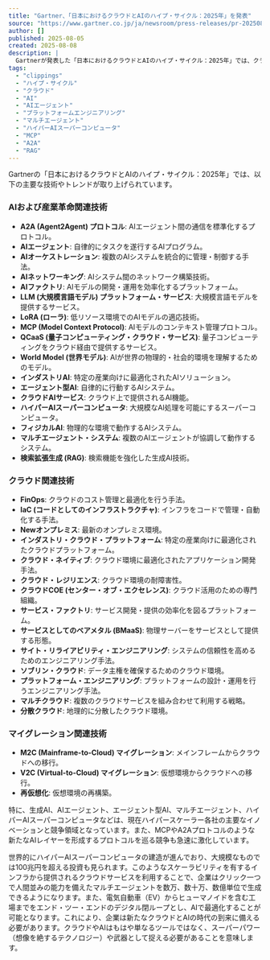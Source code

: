 ```yaml
---
title: "Gartner、「日本におけるクラウドとAIのハイプ・サイクル：2025年」を発表"
source: "https://www.gartner.co.jp/ja/newsroom/press-releases/pr-20250805-cloudai-hc"
author: []
published: 2025-08-05
created: 2025-08-08
description: |
  Gartnerが発表した「日本におけるクラウドとAIのハイプ・サイクル：2025年」では、クラウドとAIに関連する主要な技術やトレンドが取り上げられています。
tags:
  - "clippings"
  - "ハイプ・サイクル"
  - "クラウド"
  - "AI"
  - "AIエージェント"
  - "プラットフォームエンジニアリング"
  - "マルチエージェント"
  - "ハイパーAIスーパーコンピュータ"
  - "MCP"
  - "A2A"
  - "RAG"
---
```


Gartnerの「日本におけるクラウドとAIのハイプ・サイクル：2025年」では、以下の主要な技術やトレンドが取り上げられています。

### AIおよび産業革命関連技術

- **A2A (Agent2Agent) プロトコル**: AIエージェント間の通信を標準化するプロトコル。
- **AIエージェント**: 自律的にタスクを遂行するAIプログラム。
- **AIオーケストレーション**: 複数のAIシステムを統合的に管理・制御する手法。
- **AIネットワーキング**: AIシステム間のネットワーク構築技術。
- **AIファクトリ**: AIモデルの開発・運用を効率化するプラットフォーム。
- **LLM (大規模言語モデル) プラットフォーム・サービス**: 大規模言語モデルを提供するサービス。
- **LoRA (ローラ)**: 低リソース環境でのAIモデルの適応技術。
- **MCP (Model Context Protocol)**: AIモデルのコンテキスト管理プロトコル。
- **QCaaS (量子コンピューティング・クラウド・サービス)**: 量子コンピューティングをクラウド経由で提供するサービス。
- **World Model (世界モデル)**: AIが世界の物理的・社会的環境を理解するためのモデル。
- **インダストリAI**: 特定の産業向けに最適化されたAIソリューション。
- **エージェント型AI**: 自律的に行動するAIシステム。
- **クラウドAIサービス**: クラウド上で提供されるAI機能。
- **ハイパーAIスーパーコンピュータ**: 大規模なAI処理を可能にするスーパーコンピュータ。
- **フィジカルAI**: 物理的な環境で動作するAIシステム。
- **マルチエージェント・システム**: 複数のAIエージェントが協調して動作するシステム。
- **検索拡張生成 (RAG)**: 検索機能を強化した生成AI技術。

### クラウド関連技術

- **FinOps**: クラウドのコスト管理と最適化を行う手法。
- **IaC (コードとしてのインフラストラクチャ)**: インフラをコードで管理・自動化する手法。
- **Newオンプレミス**: 最新のオンプレミス環境。
- **インダストリ・クラウド・プラットフォーム**: 特定の産業向けに最適化されたクラウドプラットフォーム。
- **クラウド・ネイティブ**: クラウド環境に最適化されたアプリケーション開発手法。
- **クラウド・レジリエンス**: クラウド環境の耐障害性。
- **クラウドCOE (センター・オブ・エクセレンス)**: クラウド活用のための専門組織。
- **サービス・ファクトリ**: サービス開発・提供の効率化を図るプラットフォーム。
- **サービスとしてのベアメタル (BMaaS)**: 物理サーバーをサービスとして提供する形態。
- **サイト・リライアビリティ・エンジニアリング**: システムの信頼性を高めるためのエンジニアリング手法。
- **ソブリン・クラウド**: データ主権を確保するためのクラウド環境。
- **プラットフォーム・エンジニアリング**: プラットフォームの設計・運用を行うエンジニアリング手法。
- **マルチクラウド**: 複数のクラウドサービスを組み合わせて利用する戦略。
- **分散クラウド**: 地理的に分散したクラウド環境。

### マイグレーション関連技術

- **M2C (Mainframe-to-Cloud) マイグレーション**: メインフレームからクラウドへの移行。
- **V2C (Virtual-to-Cloud) マイグレーション**: 仮想環境からクラウドへの移行。
- **再仮想化**: 仮想環境の再構築。

特に、生成AI、AIエージェント、エージェント型AI、マルチエージェント、ハイパーAIスーパーコンピュータなどは、現在ハイパースケーラー各社の主要なイノベーションと競争領域となっています。また、MCPやA2Aプロトコルのような新たなAIレイヤーを形成するプロトコルを巡る競争も急速に激化しています。

世界的にハイパーAIスーパーコンピュータの建造が進んでおり、大規模なものでは100兆円を超える投資も見られます。このようなスケーラビリティを有するインフラから提供されるクラウドサービスを利用することで、企業はクリック一つで人間並みの能力を備えたマルチエージェントを数万、数十万、数億単位で生成できるようになります。また、電気自動車（EV）からヒューマノイドを含む工場までをエンド・ツー・エンドのデジタル閉ループとし、AIで最適化することが可能となります。これにより、企業は新たなクラウドとAIの時代の到来に備える必要があります。クラウドやAIはもはや単なるツールではなく、スーパーパワー（想像を絶するテクノロジー）や武器として捉える必要があることを意味します。
